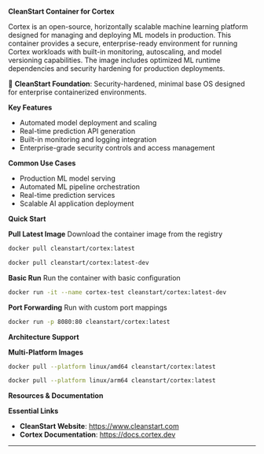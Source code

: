 **CleanStart Container for Cortex**

Cortex is an open-source, horizontally scalable machine learning platform designed for managing and deploying ML models in production. This container provides a secure, enterprise-ready environment for running Cortex workloads with built-in monitoring, autoscaling, and model versioning capabilities. The image includes optimized ML runtime dependencies and security hardening for production deployments.

📌 **CleanStart Foundation**: Security-hardened, minimal base OS designed for enterprise containerized environments.

**Key Features**
* Automated model deployment and scaling
* Real-time prediction API generation
* Built-in monitoring and logging integration
* Enterprise-grade security controls and access management

**Common Use Cases**
* Production ML model serving
* Automated ML pipeline orchestration
* Real-time prediction services
* Scalable AI application deployment

**Quick Start**

**Pull Latest Image**
Download the container image from the registry

```bash
docker pull cleanstart/cortex:latest
```
```bash
docker pull cleanstart/cortex:latest-dev
```

**Basic Run**
Run the container with basic configuration

```bash
docker run -it --name cortex-test cleanstart/cortex:latest-dev
```

**Port Forwarding**
Run with custom port mappings

```bash
docker run -p 8080:80 cleanstart/cortex:latest
```

**Architecture Support**

**Multi-Platform Images**

```bash
docker pull --platform linux/amd64 cleanstart/cortex:latest
```
```bash
docker pull --platform linux/arm64 cleanstart/cortex:latest
```

**Resources & Documentation**

**Essential Links**
* **CleanStart Website**: https://www.cleanstart.com
* **Cortex Documentation**: https://docs.cortex.dev

---

